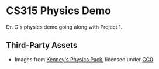 # CS315 Physics Demo

Dr. G's physics demo going along with Project 1.

## Third-Party Assets

- Images from [Kenney's Physics Pack](https://kenney.nl/assets/physics-assets), licensed under [CC0](https://creativecommons.org/publicdomain/zero/1.0/)